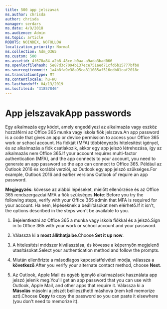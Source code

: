 ```yaml
---
title: 500 app jelszavak
ms.author: chrisda
author: chrisda
manager: serdars
ms.date: 4/9/2018
ms.audience: Admin
ms.topic: article
ROBOTS: NOINDEX, NOFOLLOW
localization_priority: Normal
ms.collection: Adm_O365
ms.custom: 500
ms.assetid: 4f670a84-a2b8-48ce-b0aa-a9ada3bad066
ms.openlocfilehash: 5e87d3c7094b137ece751aed71cfd6b15777bfb8
ms.sourcegitcommit: 1a4b8fa9e38a95ca811085af516edb81caf2018c
ms.translationtype: MT
ms.contentlocale: hu-HU
ms.lasthandoff: 04/13/2019
ms.locfileid: "31857846"
---
```

# <a name="app-passwords"></a><span data-ttu-id="5ce17-102">App jelszavak</span><span class="sxs-lookup"><span data-stu-id="5ce17-102">App passwords</span></span>

<span data-ttu-id="5ce17-103">Egy alkalmazás egy kódot, amely engedélyezi az alkalmazás vagy eszköz hozzáférni az Office 365 munka vagy iskola fiók jelszava.</span><span class="sxs-lookup"><span data-stu-id="5ce17-103">An app password is a code that gives an app or device permission to access your Office 365 work or school account.</span></span> <span data-ttu-id="5ce17-104">Ha fiókját (MFA) többtényezős hitelesítést igényel, és az alkalmazás a fiók csatlakozik, akkor egy app jelszó létrehozása, így az alkalmazás nem Office 365.</span><span class="sxs-lookup"><span data-stu-id="5ce17-104">If your account requires multi-factor authentication (MFA), and the app connects to your account, you need to generate an app password so the app can connect to Office 365.</span></span> <span data-ttu-id="5ce17-105">Például az Outlook 2016 és korábbi verziói, az Outlook egy app jelszó szükséges.</span><span class="sxs-lookup"><span data-stu-id="5ce17-105">For example, Outlook 2016 and earlier versions Outlook of require an app password.</span></span>

 <span data-ttu-id="5ce17-106">**Megjegyzés**: kövesse az alábbi lépéseket, mielőtt ellenőrzése és az Office 365 rendszergazdai MFA a fiók szükséges.</span><span class="sxs-lookup"><span data-stu-id="5ce17-106">**Note**: Before you try the following steps, verify with your Office 365 admin that MFA is required for your account.</span></span> <span data-ttu-id="5ce17-107">Ha nem, lépéseknek a beállításokat nem elérhető.</span><span class="sxs-lookup"><span data-stu-id="5ce17-107">If it isn't, the options described in the steps won't be available to you.</span></span>

1. <span data-ttu-id="5ce17-108">Bejelentkezni az Office 365 a munka vagy iskola fiókkal és a jelszó.</span><span class="sxs-lookup"><span data-stu-id="5ce17-108">Sign in to Office 365 with your work or school account and your password.</span></span>

2. <span data-ttu-id="5ce17-109">Válassza ki a **most állíthatja be**.</span><span class="sxs-lookup"><span data-stu-id="5ce17-109">Choose **Set it up now**.</span></span>

3. <span data-ttu-id="5ce17-110">A hitelesítési módszer kiválasztása, és kövesse a képernyőn megjelenő utasításokat.</span><span class="sxs-lookup"><span data-stu-id="5ce17-110">Select your authentication method and follow the prompts.</span></span>

4. <span data-ttu-id="5ce17-111">Miután ellenőrizte a másodlagos kapcsolatfelvételi módja, válassza a **következő**.</span><span class="sxs-lookup"><span data-stu-id="5ce17-111">After you verify your alternate contact method, choose **Next**.</span></span>

5. <span data-ttu-id="5ce17-112">Az Outlook, Apple Mail és egyéb igénylő alkalmazások használata app jelszó jelenik meg.</span><span class="sxs-lookup"><span data-stu-id="5ce17-112">You'll get an app password that you can use with Outlook, Apple Mail, and other apps that require it.</span></span> <span data-ttu-id="5ce17-113">Válassza ki a **Másolás** másolni a jelszót beilleszthető máshova (nem kell memorize azt).</span><span class="sxs-lookup"><span data-stu-id="5ce17-113">Choose **Copy** to copy the password so you can paste it elsewhere (you don't need to memorize it).</span></span>
